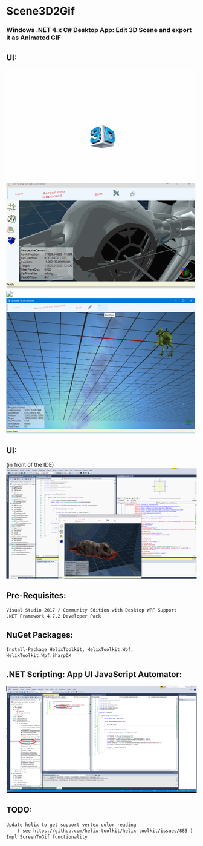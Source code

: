 # Scene3D2Gif
### Windows .NET 4.x C# Desktop App: Edit 3D Scene and export it as Animated GIF

## UI:
<img src="https://raw.githubusercontent.com/privet56/Scene3D2Gif/master/scene3d2gif_ui_withCalloutWindowHint.gif" width="500">
<img src="https://raw.githubusercontent.com/privet56/Scene3D2Gif/master/scene3d2gif_ui_withToolsAni.gif" width="500">
<img src="https://raw.githubusercontent.com/privet56/Scene3D2Gif/master/scene3d2gif.gif" width="500">
<img src="https://raw.githubusercontent.com/privet56/Scene3D2Gif/master/Scene3D2Gif.v.0.0.3.png" width="500">

## UI:
(in front of the IDE)
<img src="https://raw.githubusercontent.com/privet56/Scene3D2Gif/master/scene3d2gif_ui_withTools.gif" >

## Pre-Requisites:
	Visual Studio 2017 / Community Edition with Desktop WPF Support
	.NET Framework 4.7.2 Developer Pack

## NuGet Packages:
	Install-Package HelixToolkit, HelixToolkit.Wpf, HelixToolkit.Wpf.SharpDX
	
## .NET Scripting: App UI JavaScript Automator:
![uiauto](https://raw.githubusercontent.com/privet56/Scene3D2Gif/master/Scene3D2Gif_app_js_automator.png)

## TODO:
	Update helix to get support vertex color reading
		( see https://github.com/helix-toolkit/helix-toolkit/issues/885 )
	Impl ScreenToGif functionality

